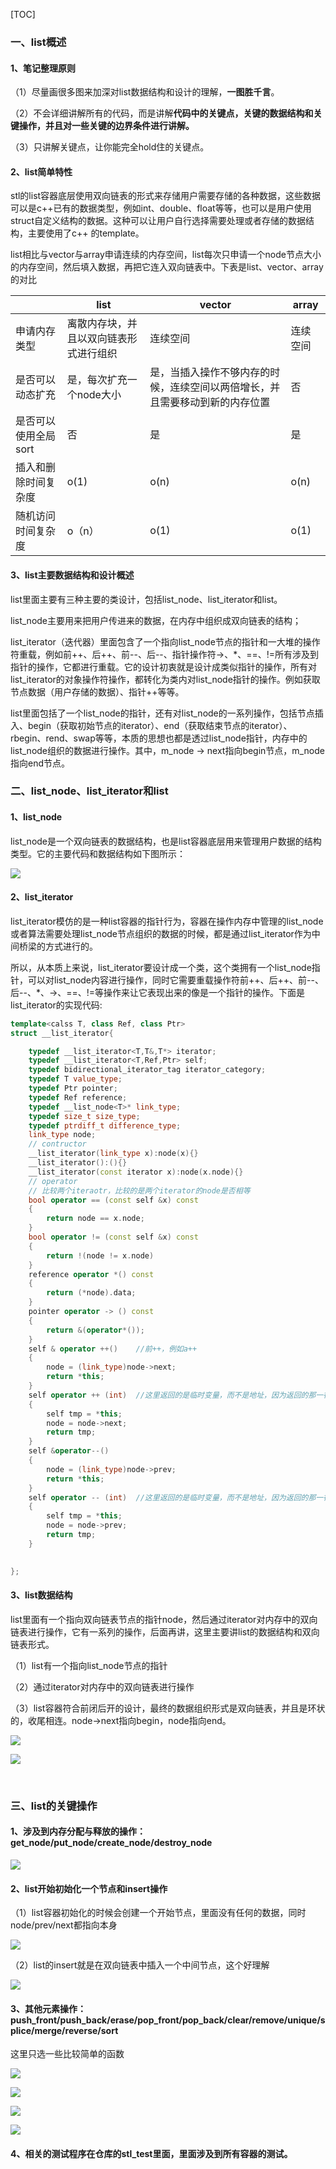 [TOC]

### 一、list概述

#### 1、笔记整理原则

（1）尽量画很多图来加深对list数据结构和设计的理解，**一图胜千言**。

（2）不会详细讲解所有的代码，而是讲解**代码中的关键点，关键的数据结构和关键操作，并且对一些关键的边界条件进行讲解。**

（3）只讲解关键点，让你能完全hold住的关键点。

#### 2、list简单特性

​        stl的list容器底层使用双向链表的形式来存储用户需要存储的各种数据，这些数据可以是c++已有的数据类型，例如int、double、float等等，也可以是用户使用struct自定义结构的数据。这种可以让用户自行选择需要处理或者存储的数据结构，主要使用了c++ 的template。

​	list相比与vector与array申请连续的内存空间，list每次只申请一个node节点大小的内存空间，然后填入数据，再把它连入双向链表中。下表是list、vector、array的对比

|                      | list                                   | vector                                                       | array    |
| -------------------- | -------------------------------------- | ------------------------------------------------------------ | -------- |
| 申请内存类型         | 离散内存块，并且以双向链表形式进行组织 | 连续空间                                                     | 连续空间 |
| 是否可以动态扩充     | 是，每次扩充一个node大小               | 是，当插入操作不够内存的时候，连续空间以两倍增长，并且需要移动到新的内存位置 | 否       |
| 是否可以使用全局sort | 否                                     | 是                                                           | 是       |
| 插入和删除时间复杂度 | o(1)                                   | o(n)                                                         | o(n)     |
| 随机访问时间复杂度   | o（n）                                 | o(1)                                                         | o(1)     |

#### 3、list主要数据结构和设计概述

list里面主要有三种主要的类设计，包括list_node、list_iterator和list。

​	list_node主要用来把用户传进来的数据，在内存中组织成双向链表的结构；

​	list_iterator（迭代器）里面包含了一个指向list_node节点的指针和一大堆的操作符重载，例如前++、后++、前--、后--、指针操作符->、*、==、!=所有涉及到指针的操作，它都进行重载。它的设计初衷就是设计成类似指针的操作，所有对list_iterator的对象操作符操作，都转化为类内对list_node指针的操作。例如获取节点数据（用户存储的数据）、指针++等等。

​	list里面包括了一个list_node的指针，还有对list_node的一系列操作，包括节点插入、begin（获取初始节点的iterator）、end（获取结束节点的iterator）、rbegin、rend、swap等等，本质的思想也都是透过list_node指针，内存中的list_node组织的数据进行操作。其中，m_node -> next指向begin节点，m_node指向end节点。

### 二、list_node、list_iterator和list

#### 1、list_node

​	list_node是一个双向链表的数据结构，也是list容器底层用来管理用户数据的结构类型。它的主要代码和数据结构如下图所示：

![](./picture/list_2.jpg)

#### 2、list_iterator

​	list_iterator模仿的是一种list容器的指针行为，容器在操作内存中管理的list_node或者算法需要处理list_node节点组织的数据的时候，都是通过list_iterator作为中间桥梁的方式进行的。

​	所以，从本质上来说，list_iterator要设计成一个类，这个类拥有一个list_node指针，可以对list_node内容进行操作，同时它需要重载操作符前++、后++、前--、后--、*、->、==、!=等操作来让它表现出来的像是一个指针的操作。下面是list_iterator的实现代码:

```cpp
template<calss T, class Ref, class Ptr>
struct __list_iterator{

	typedef __list_iterator<T,T&,T*> iterator;
	typedef __list_iterator<T,Ref,Ptr> self;
	typedef bidirectional_iterator_tag iterator_category;
	typedef T value_type;
    typedef Ptr pointer;
    typedef Ref reference;
    typedef __list_node<T>* link_type;
    typedef size_t size_type;
    typedef ptrdiff_t difference_type;
    link_type node;    
    // contructor
    __list_iterator(link_type x):node(x){}
    __list_iterator():(){}
    __list_iterator(const iterator x):node(x.node){}    
    // operator
    // 比较两个iteraotr，比较的是两个iterator的node是否相等
    bool operator == (const self &x) const
    {
    	return node == x.node;
    }
    bool operator != (const self &x) const
    {
    	return !(node != x.node)
    }
    reference operator *() const
    {
    	return (*node).data;
    }
    pointer operator -> () const
    {
    	return &(operator*());
    }
    self & operator ++()	//前++，例如a++
    {
    	node = (link_type)node->next;
    	return *this;
    }
    self operator ++ (int)	//这里返回的是临时变量，而不是地址，因为返回的那一行，node不变
    {
    	self tmp = *this;
    	node = node->next;
    	return tmp;
    }
    self &operator--()
    {
    	node = (link_type)node->prev;
    	return *this;
    }
    self operator -- (int)	//这里返回的是临时变量，而不是地址，因为返回的那一行，node不变
    {
    	self tmp = *this;
    	node = node->prev;
    	return tmp;
    }
    

};
```

#### 3、list数据结构

​	list里面有一个指向双向链表节点的指针node，然后通过iterator对内存中的双向链表进行操作，它有一系列的操作，后面再讲，这里主要讲list的数据结构和双向链表形式。

（1）list有一个指向list_node节点的指针

（2）通过iterator对内存中的双向链表进行操作

（3）list容器符合前闭后开的设计，最终的数据组织形式是双向链表，并且是环状的，收尾相连。node->next指向begin，node指向end。

![](./picture/list_3.jpg)

![](./picture/list_4.jpg)

​	

### 三、list的关键操作

#### 1、涉及到内存分配与释放的操作：get_node/put_node/create_node/destroy_node

![](./picture/list_5.jpg)

#### 2、list开始初始化一个节点和insert操作

（1）list容器初始化的时候会创建一个开始节点，里面没有任何的数据，同时node/prev/next都指向本身

![](./picture/list_6.jpg)

（2）list的insert就是在双向链表中插入一个中间节点，这个好理解

![](./picture/list_7.jpg)

#### 3、其他元素操作：push_front/push_back/erase/pop_front/pop_back/clear/remove/unique/splice/merge/reverse/sort

这里只选一些比较简单的函数

![](./picture/list_8.jpg)

![](./picture/list_9.jpg)

![](./picture/list_10.jpg)

![](./picture/list_11.jpg)

#### 4、相关的测试程序在仓库的stl_test里面，里面涉及到所有容器的测试。

